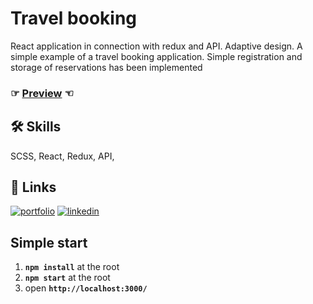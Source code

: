 # Travel booking
React application in connection with redux and API. Adaptive design. A simple example of a travel booking application. Simple registration and storage of reservations has been implemented
### ☞ [Preview]() ☜


## 🛠 Skills
SCSS, React, Redux, API,

## 🔗 Links
[![portfolio](https://img.shields.io/badge/my_portfolio-000?style=for-the-badge&logo=ko-fi&logoColor=white)](https://andrew-demchenk0.github.io/)
[![linkedin](https://img.shields.io/badge/linkedin-0A66C2?style=for-the-badge&logo=linkedin&logoColor=white)](https://www.linkedin.com/in/andrii-demchenko-21334125a/)

## Simple start

1. **`npm install`** at the root
2. **`npm start`** at the root
3. open **`http://localhost:3000/`**
